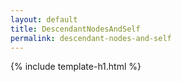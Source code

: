 ```yaml
---
layout: default
title: DescendantNodesAndSelf
permalink: descendant-nodes-and-self
---
```


{% include template-h1.html %}
